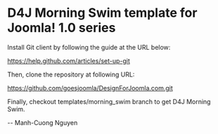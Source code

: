 D4J Morning Swim template for Joomla! 1.0 series
===============================================

Install Git client by following the guide at the URL below:

https://help.github.com/articles/set-up-git

Then, clone the repository at following URL:

https://github.com/goesjoomla/DesignForJoomla.com.git

Finally, checkout templates/morning_swim branch to get D4J Morning Swim.

--
Manh-Cuong Nguyen